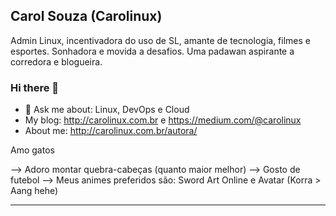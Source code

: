 ## Carol Souza (Carolinux)

Admin Linux, incentivadora do uso de SL, amante de tecnologia, filmes e esportes. Sonhadora e movida a desafios. Uma padawan aspirante a corredora e blogueira.

### Hi there 👋

- 💬 Ask me about: Linux, DevOps e Cloud
- My blog: http://carolinux.com.br e https://medium.com/@carolinux
- About me: http://carolinux.com.br/autora/

<!--
**carolinux07/carolinux07** is a ✨ _special_ ✨ repository because its `README.md` (this file) appears on your GitHub profile.

Here are some ideas to get you started:

- 🔭 I’m currently working on ...
- 🌱 I’m currently learning ...
- 👯 I’m looking to collaborate on ...
- 🤔 I’m looking for help with ...
- 😄 Pronouns: ...


- 📫 How to reach me:

[![Github Badge](https://img.shields.io/badge/-Github-000?style=flat-square&logo=Github&logoColor=white&link=https://github.com/carolinux07)](https://github.com/nymalone)
[![Linkedin Badge](https://img.shields.io/badge/-LinkedIn-blue?style=flat-square&logo=Linkedin&logoColor=white&link=https://www.linkedin.com/in/nykollemalone/)](https://www.linkedin.com/in/carolinux/)

- ⚡ Fun fact: ...
--> Amo gatos
--> Adoro montar quebra-cabeças (quanto maior melhor)
--> Gosto de futebol
--> Meus animes preferidos são: Sword Art Online e Avatar (Korra > Aang hehe)

---
